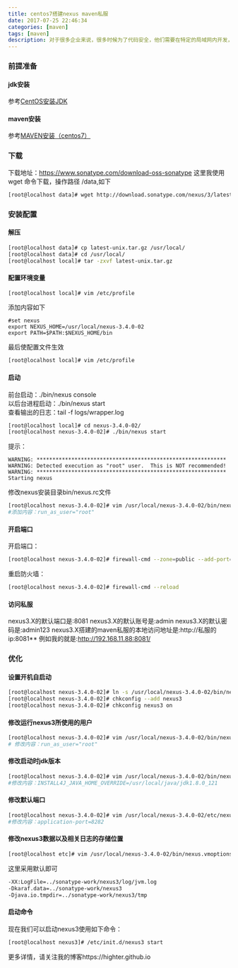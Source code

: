 ```yaml
---
title: centos7搭建nexus maven私服
date: 2017-07-25 22:46:34
categories: [maven]
tags: [maven]
description: 对于很多企业来说，很多时候为了代码安全，他们需要在特定的局域网内开发，这时候就需要搭建自己的maven仓库。当然拥有自己的maven仓库好处还有很多，比如减少内网下载jar速度、集中式管理jar包等。
---
```


### 前提准备
#### jdk安装
参考[CentOS安装JDK](https://my.oschina.net/sssmile/blog/890040)
#### maven安装
参考[MAVEN安装（centos7）](https://my.oschina.net/sssmile/blog/917216)
### 下载
下载地址：https://www.sonatype.com/download-oss-sonatype 
这里我使用 wget 命令下载，操作路径 /data,如下
```bash
[root@localhost data]# wget http://download.sonatype.com/nexus/3/latest-unix.tar.gz
```
### 安装配置
#### 解压
```bash
[root@localhost data]# cp latest-unix.tar.gz /usr/local/
[root@localhost data]# cd /usr/local/
[root@localhost local]# tar -zxvf latest-unix.tar.gz 
```
#### 配置环境变量
```bash
[root@localhost local]# vim /etc/profile
```
添加内容如下
```
#set nexus
export NEXUS_HOME=/usr/local/nexus-3.4.0-02
export PATH=$PATH:$NEXUS_HOME/bin
```
最后使配置文件生效
```bash
[root@localhost local]# vim /etc/profile
```
#### 启动
前台启动：./bin/nexus console  
以后台进程启动：./bin/nexus start  
查看输出的日志：tail -f logs/wrapper.log 
```bash
[root@localhost local]# cd nexus-3.4.0-02/
[root@localhost nexus-3.4.0-02]# ./bin/nexus start
```
提示：
```
WARNING: ************************************************************
WARNING: Detected execution as "root" user.  This is NOT recommended!
WARNING: ************************************************************
Starting nexus
```
修改nexus安装目录bin/nexus.rc文件
```bash
[root@localhost nexus-3.4.0-02]# vim /usr/local/nexus-3.4.0-02/bin/nexus.rc 
#添加内容：run_as_user="root"
```
#### 开启端口
开启端口：
```bash
[root@localhost nexus-3.4.0-02]# firewall-cmd --zone=public --add-port=8081/tcp --permanent
```
重启防火墙：
```bash
[root@localhost nexus-3.4.0-02]# firewall-cmd --reload
```
#### 访问私服
nexus3.X的默认端口是:8081 
nexus3.X的默认账号是:admin 
nexus3.X的默认密码是:admin123 
nexus3.X搭建的maven私服的本地访问地址是:http://私服的ip:8081** 
例如我的就是:http://192.168.11.88:8081/
### 优化
#### 设置开机自启动
```bash
[root@localhost nexus-3.4.0-02]# ln -s /usr/local/nexus-3.4.0-02/bin/nexus /etc/init.d/nexus3
[root@localhost nexus-3.4.0-02]# chkconfig --add nexus3
[root@localhost nexus-3.4.0-02]# chkconfig nexus3 on
```
#### 修改运行nexus3所使用的用户
```bash
[root@localhost nexus-3.4.0-02]# vim /usr/local/nexus-3.4.0-02/bin/nexus.rc 
# 修改内容：run_as_user="root"
```
#### 修改启动时jdk版本
```bash
[root@localhost nexus-3.4.0-02]# vim /usr/local/nexus-3.4.0-02/bin/nexus
#修改内容：INSTALL4J_JAVA_HOME_OVERRIDE=/usr/local/java/jdk1.8.0_121
```
#### 修改默认端口
```bash
[root@localhost nexus-3.4.0-02]# vim /usr/local/nexus-3.4.0-02/etc/nexus-default.properties 
#修改内容：application-port=8282
```
#### 修改nexus3数据以及相关日志的存储位置
```bash
[root@localhost etc]# vim /usr/local/nexus-3.4.0-02/bin/nexus.vmoptions 
```
这里采用默认即可
```xml
-XX:LogFile=../sonatype-work/nexus3/log/jvm.log
-Dkaraf.data=../sonatype-work/nexus3     
-Djava.io.tmpdir=../sonatype-work/nexus3/tmp  
```
#### 启动命令 
现在我们可以启动nexus3使用如下命令：
```bash
[root@localhost nexus3]# /etc/init.d/nexus3 start
```
更多详情，请关注我的博客https://highter.github.io 